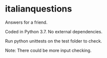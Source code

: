 # italianquestions

Answers for a friend.

Coded in Python 3.7. No external dependencies.

Run python unittests on the test folder to check.

Note: There could be more input checking.
